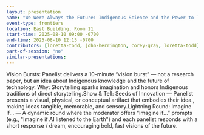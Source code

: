 ```yaml
---
layout: presentation
name: "We Were Always the Future: Indigenous Science and the Power to Transform"
event-type: frontiers
location: East Building, Room 11
start-time: 2025-08-10 09:00 -0700
end-time: 2025-08-10 12:15 -0700
contributors: [loretta-todd, john-herrington, corey-gray, loretta-todd]
part-of-session: "no"
similar-presentations:
---
```


Vision Bursts: Panelist delivers a 10-minute “vision burst” — not a research paper, but an idea about Indigenous knowledge and the future of technology. Why: Storytelling sparks imagination and honors Indigenous traditions of direct storytelling.Show & Tell: Seeds of Innovation — Panelist presents a visual, physical, or conceptual artifact that embodies their idea., making ideas tangible, memorable, and sensory.Lightning Round: Imagine If... — A dynamic round where the moderator offers “Imagine if…” prompts (e.g., "Imagine if AI listened to the Earth") and each panelist responds with a short response / dream, encouraging bold, fast visions of the future.
